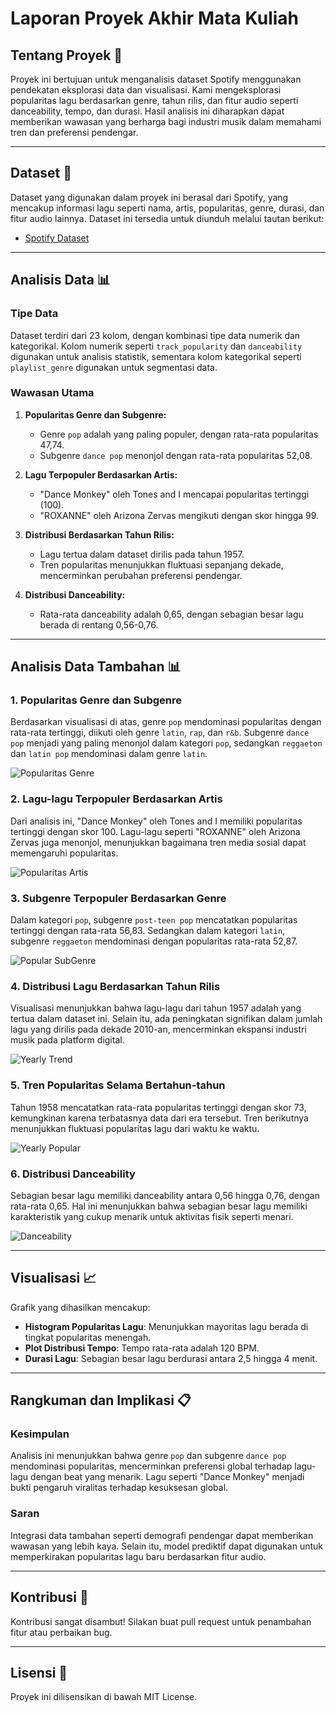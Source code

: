
# Laporan Proyek Akhir Mata Kuliah

## Tentang Proyek 🎵
Proyek ini bertujuan untuk menganalisis dataset Spotify menggunakan pendekatan eksplorasi data dan visualisasi. Kami mengeksplorasi popularitas lagu berdasarkan genre, tahun rilis, dan fitur audio seperti danceability, tempo, dan durasi. Hasil analisis ini diharapkan dapat memberikan wawasan yang berharga bagi industri musik dalam memahami tren dan preferensi pendengar.

---

## Dataset 📂
Dataset yang digunakan dalam proyek ini berasal dari Spotify, yang mencakup informasi lagu seperti nama, artis, popularitas, genre, durasi, dan fitur audio lainnya. Dataset ini tersedia untuk diunduh melalui tautan berikut:

- [Spotify Dataset](#[./Dataset/spotify_songs.csv](https://github.com/Dhimz1157/ProjectBigData/blob/7ee8da73a144ee7896b765cfc9ad6ffea4f092d1/Dataset/spotify_songs.csv))

---

## Analisis Data 📊

### Tipe Data
Dataset terdiri dari 23 kolom, dengan kombinasi tipe data numerik dan kategorikal. Kolom numerik seperti `track_popularity` dan `danceability` digunakan untuk analisis statistik, sementara kolom kategorikal seperti `playlist_genre` digunakan untuk segmentasi data.

### Wawasan Utama
1. **Popularitas Genre dan Subgenre:**
   - Genre `pop` adalah yang paling populer, dengan rata-rata popularitas 47,74.
   - Subgenre `dance pop` menonjol dengan rata-rata popularitas 52,08.

2. **Lagu Terpopuler Berdasarkan Artis:**
   - "Dance Monkey" oleh Tones and I mencapai popularitas tertinggi (100).
   - "ROXANNE" oleh Arizona Zervas mengikuti dengan skor hingga 99.

3. **Distribusi Berdasarkan Tahun Rilis:**
   - Lagu tertua dalam dataset dirilis pada tahun 1957.
   - Tren popularitas menunjukkan fluktuasi sepanjang dekade, mencerminkan perubahan preferensi pendengar.

4. **Distribusi Danceability:**
   - Rata-rata danceability adalah 0,65, dengan sebagian besar lagu berada di rentang 0,56-0,76.

---

## Analisis Data Tambahan 📊

### 1. Popularitas Genre dan Subgenre
Berdasarkan visualisasi di atas, genre `pop` mendominasi popularitas dengan rata-rata tertinggi, diikuti oleh genre `latin`, `rap`, dan `r&b`. Subgenre `dance pop` menjadi yang paling menonjol dalam kategori `pop`, sedangkan `reggaeton` dan `latin pop` mendominasi dalam genre `latin`.

![Popularitas Genre](./Images/ByGenre.png)

### 2. Lagu-lagu Terpopuler Berdasarkan Artis
Dari analisis ini, "Dance Monkey" oleh Tones and I memiliki popularitas tertinggi dengan skor 100. Lagu-lagu seperti "ROXANNE" oleh Arizona Zervas juga menonjol, menunjukkan bagaimana tren media sosial dapat memengaruhi popularitas.

![Popularitas Artis](./Images/ByArtist.png)

### 3. Subgenre Terpopuler Berdasarkan Genre
Dalam kategori `pop`, subgenre `post-teen pop` mencatatkan popularitas tertinggi dengan rata-rata 56,83. Sedangkan dalam kategori `latin`, subgenre `reggaeton` mendominasi dengan popularitas rata-rata 52,87.

![Popular SubGenre](./Images/PopularSub.png)

### 4. Distribusi Lagu Berdasarkan Tahun Rilis
Visualisasi menunjukkan bahwa lagu-lagu dari tahun 1957 adalah yang tertua dalam dataset ini. Selain itu, ada peningkatan signifikan dalam jumlah lagu yang dirilis pada dekade 2010-an, mencerminkan ekspansi industri musik pada platform digital.

![Yearly Trend](./Images/Trend.png)

### 5. Tren Popularitas Selama Bertahun-tahun
Tahun 1958 mencatatkan rata-rata popularitas tertinggi dengan skor 73, kemungkinan karena terbatasnya data dari era tersebut. Tren berikutnya menunjukkan fluktuasi popularitas lagu dari waktu ke waktu.

![Yearly Popular](./Images/YearDist.png)

### 6. Distribusi Danceability
Sebagian besar lagu memiliki danceability antara 0,56 hingga 0,76, dengan rata-rata 0,65. Hal ini menunjukkan bahwa sebagian besar lagu memiliki karakteristik yang cukup menarik untuk aktivitas fisik seperti menari.

![Danceability](./Images/danceabi.png)

---

## Visualisasi 📈
Grafik yang dihasilkan mencakup:
- **Histogram Popularitas Lagu**: Menunjukkan mayoritas lagu berada di tingkat popularitas menengah.
- **Plot Distribusi Tempo**: Tempo rata-rata adalah 120 BPM.
- **Durasi Lagu**: Sebagian besar lagu berdurasi antara 2,5 hingga 4 menit.

---

## Rangkuman dan Implikasi 📋
### Kesimpulan
Analisis ini menunjukkan bahwa genre `pop` dan subgenre `dance pop` mendominasi popularitas, mencerminkan preferensi global terhadap lagu-lagu dengan beat yang menarik. Lagu seperti "Dance Monkey" menjadi bukti pengaruh viralitas terhadap kesuksesan global.

### Saran
Integrasi data tambahan seperti demografi pendengar dapat memberikan wawasan yang lebih kaya. Selain itu, model prediktif dapat digunakan untuk memperkirakan popularitas lagu baru berdasarkan fitur audio.

---

## Kontribusi 🤝
Kontribusi sangat disambut! Silakan buat pull request untuk penambahan fitur atau perbaikan bug.

---

## Lisensi 📜
Proyek ini dilisensikan di bawah MIT License.
